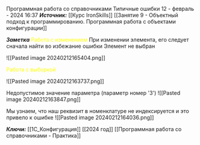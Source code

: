 
Программная работа со справочниками Типичные ошибки
 12 - февраль - 2024  16:37 
***Источник:***  [[Курс IronSkills]] [[Занятие 9 - Объектный подход к программированию. Программная работа с объектами конфигурации]]

***Заметка*** 
<span style="color: Yellow">Работа с изменением</span>
При изменении элемента, его следует сначала найти во избежание ошибки Элемент не выбран

![[Pasted image 20240212165404.png]]


<span style="color: Yellow">Работа с выборкой</span>

![[Pasted image 20240212163737.png]]

Недопустимое значение параметра (параметр номер '3')
![[Pasted image 20240212163847.png]]

Мы узнаем, что наш реквизит в номенклатуре не индексируется и это привело к ошибке
![[Pasted image 20240212164036.png]]



***Ключи:*** [[1С_Конфигурация]] [[2024 год]] [[Программная работа со справочниками - Практика]]